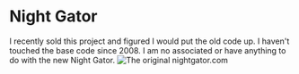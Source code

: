 # Night Gator
I recently sold this project and figured I would put the old code up. I haven't touched the base code since 2008. I am no associated or have anything to do with the new Night Gator.
![The original nightgator.com](http://i.imgur.com/tN2mvMg.jpg)
